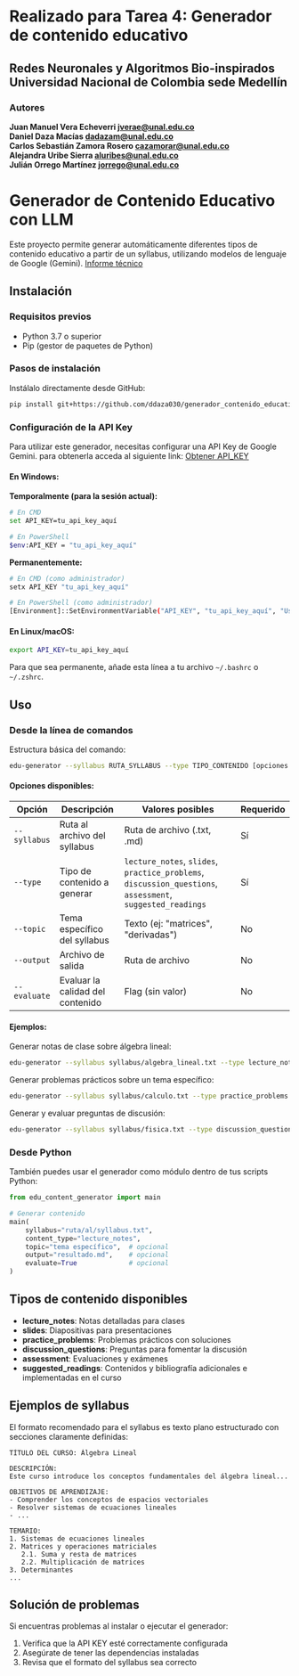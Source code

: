 # Realizado para Tarea 4: Generador de contenido educativo

**Redes Neuronales y Algoritmos Bio-inspirados**
**Universidad Nacional de Colombia sede Medellín**
---

### Autores
**Juan Manuel Vera Echeverri jverae@unal.edu.co**  
**Daniel Daza Macías dadazam@unal.edu.co**  
**Carlos Sebastián Zamora Rosero cazamorar@unal.edu.co**  
**Alejandra Uribe Sierra aluribes@unal.edu.co**  
**Julián Orrego Martínez jorrego@unal.edu.co**   
  

# Generador de Contenido Educativo con LLM

Este proyecto permite generar automáticamente diferentes tipos de contenido educativo a partir de un syllabus, utilizando modelos de lenguaje de Google (Gemini).
[Informe técnico](https://deepnote.com/app/alejandra-uribe-sierra-6d3e/Generador-de-Contenido-Educativo-basado-en-LLM-dd9f578f-f9bc-4e66-af6e-7d1aed917f7e?utm_source=app-settings&utm_medium=product-shared-content&utm_campaign=data-app&utm_content=dd9f578f-f9bc-4e66-af6e-7d1aed917f7e)

## Instalación

### Requisitos previos
- Python 3.7 o superior
- Pip (gestor de paquetes de Python)

### Pasos de instalación

Instálalo directamente desde GitHub:
   ```bash
   pip install git+https://github.com/ddaza030/generador_contenido_educativo_llm.git
   ```

### Configuración de la API Key

Para utilizar este generador, necesitas configurar una API Key de Google Gemini. para obtenerla acceda al siguiente link: [Obtener API_KEY](https://aistudio.google.com/app/apikey?hl=es-419&_gl=1*e65xke*_ga*MTE4NjYzNTc4MS4xNzQxMzEzNzA2*_ga_P1DBVKWT6V*MTc0MTMxMzcwNi4xLjEuMTc0MTMxMzc0Ny4xOS4wLjI4MTEyMTY4Mg) 

#### En Windows:

**Temporalmente (para la sesión actual):**
```bash
# En CMD
set API_KEY=tu_api_key_aquí

# En PowerShell
$env:API_KEY = "tu_api_key_aquí"
```

**Permanentemente:**
```bash
# En CMD (como administrador)
setx API_KEY "tu_api_key_aquí"

# En PowerShell (como administrador)
[Environment]::SetEnvironmentVariable("API_KEY", "tu_api_key_aquí", "User")
```

#### En Linux/macOS:
```bash
export API_KEY=tu_api_key_aquí
```

Para que sea permanente, añade esta línea a tu archivo `~/.bashrc` o `~/.zshrc`.

## Uso

### Desde la línea de comandos

Estructura básica del comando:
```bash
edu-generator --syllabus RUTA_SYLLABUS --type TIPO_CONTENIDO [opciones adicionales]
```

#### Opciones disponibles:

| Opción | Descripción | Valores posibles                                                                       | Requerido |
|--------|-------------|----------------------------------------------------------------------------------------|-----------|
| `--syllabus` | Ruta al archivo del syllabus | Ruta de archivo (.txt, .md)                                                            | Sí |
| `--type` | Tipo de contenido a generar | `lecture_notes`, `slides`, `practice_problems`, `discussion_questions`, `assessment`, `suggested_readings` | Sí |
| `--topic` | Tema específico del syllabus | Texto (ej: "matrices", "derivadas")                                                    | No |
| `--output` | Archivo de salida | Ruta de archivo                                                                        | No |
| `--evaluate` | Evaluar la calidad del contenido | Flag (sin valor)                                                                       | No |

#### Ejemplos:

Generar notas de clase sobre álgebra lineal:
```bash
edu-generator --syllabus syllabus/algebra_lineal.txt --type lecture_notes --output notas_clase.md
```

Generar problemas prácticos sobre un tema específico:
```bash
edu-generator --syllabus syllabus/calculo.txt --type practice_problems --topic "Integrales definidas" --output problemas.md
```

Generar y evaluar preguntas de discusión:
```bash
edu-generator --syllabus syllabus/fisica.txt --type discussion_questions --evaluate
```

### Desde Python

También puedes usar el generador como módulo dentro de tus scripts Python:

```python
from edu_content_generator import main

# Generar contenido
main(
    syllabus="ruta/al/syllabus.txt",
    content_type="lecture_notes",
    topic="tema específico",  # opcional
    output="resultado.md",    # opcional
    evaluate=True             # opcional
)
```

## Tipos de contenido disponibles

- **lecture_notes**: Notas detalladas para clases
- **slides**: Diapositivas para presentaciones
- **practice_problems**: Problemas prácticos con soluciones
- **discussion_questions**: Preguntas para fomentar la discusión
- **assessment**: Evaluaciones y exámenes
- **suggested_readings**: Contenidos y bibliografía adicionales e implementadas en el curso

## Ejemplos de syllabus

El formato recomendado para el syllabus es texto plano estructurado con secciones claramente definidas:

```
TÍTULO DEL CURSO: Álgebra Lineal

DESCRIPCIÓN:
Este curso introduce los conceptos fundamentales del álgebra lineal...

OBJETIVOS DE APRENDIZAJE:
- Comprender los conceptos de espacios vectoriales
- Resolver sistemas de ecuaciones lineales
- ...

TEMARIO:
1. Sistemas de ecuaciones lineales
2. Matrices y operaciones matriciales
   2.1. Suma y resta de matrices
   2.2. Multiplicación de matrices
3. Determinantes
...
```

## Solución de problemas

Si encuentras problemas al instalar o ejecutar el generador:

1. Verifica que la API KEY esté correctamente configurada
2. Asegúrate de tener las dependencias instaladas
3. Revisa que el formato del syllabus sea correcto

